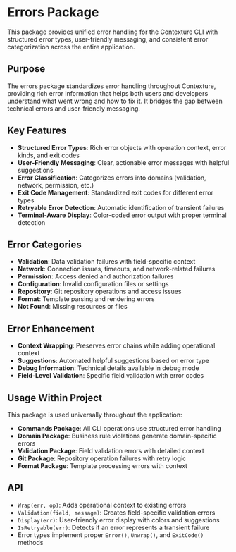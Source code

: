 # Errors Package

This package provides unified error handling for the Contexture CLI with structured error types, user-friendly messaging, and consistent error categorization across the entire application.

## Purpose

The errors package standardizes error handling throughout Contexture, providing rich error information that helps both users and developers understand what went wrong and how to fix it. It bridges the gap between technical errors and user-friendly messaging.

## Key Features

- **Structured Error Types**: Rich error objects with operation context, error kinds, and exit codes
- **User-Friendly Messaging**: Clear, actionable error messages with helpful suggestions
- **Error Classification**: Categorizes errors into domains (validation, network, permission, etc.)
- **Exit Code Management**: Standardized exit codes for different error types
- **Retryable Error Detection**: Automatic identification of transient failures
- **Terminal-Aware Display**: Color-coded error output with proper terminal detection

## Error Categories

- **Validation**: Data validation failures with field-specific context
- **Network**: Connection issues, timeouts, and network-related failures  
- **Permission**: Access denied and authorization failures
- **Configuration**: Invalid configuration files or settings
- **Repository**: Git repository operations and access issues
- **Format**: Template parsing and rendering errors
- **Not Found**: Missing resources or files

## Error Enhancement

- **Context Wrapping**: Preserves error chains while adding operational context
- **Suggestions**: Automated helpful suggestions based on error type
- **Debug Information**: Technical details available in debug mode
- **Field-Level Validation**: Specific field validation with error codes

## Usage Within Project

This package is used universally throughout the application:
- **Commands Package**: All CLI operations use structured error handling
- **Domain Package**: Business rule violations generate domain-specific errors
- **Validation Package**: Field validation errors with detailed context
- **Git Package**: Repository operation failures with retry logic
- **Format Package**: Template processing errors with context

## API

- `Wrap(err, op)`: Adds operational context to existing errors
- `Validation(field, message)`: Creates field-specific validation errors
- `Display(err)`: User-friendly error display with colors and suggestions
- `IsRetryable(err)`: Detects if an error represents a transient failure
- Error types implement proper `Error()`, `Unwrap()`, and `ExitCode()` methods